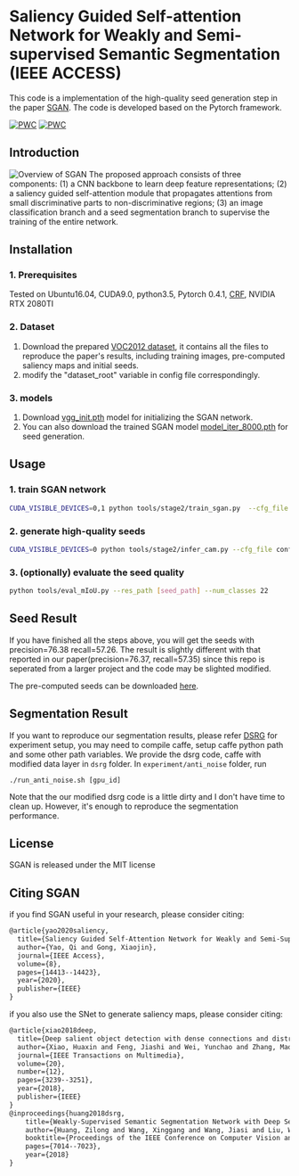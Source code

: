 # Saliency Guided Self-attention Network for Weakly and Semi-supervised Semantic Segmentation (IEEE ACCESS)
This code is a implementation of the high-quality seed generation step in the paper [SGAN](https://arxiv.org/abs/1910.05475). The code is developed based on the Pytorch framework.

[![PWC](https://img.shields.io/endpoint.svg?url=https://paperswithcode.com/badge/saliency-guided-self-attention-network-for/weakly-supervised-semantic-segmentation-on)](https://paperswithcode.com/sota/weakly-supervised-semantic-segmentation-on?p=saliency-guided-self-attention-network-for)
[![PWC](https://img.shields.io/endpoint.svg?url=https://paperswithcode.com/badge/saliency-guided-self-attention-network-for/weakly-supervised-semantic-segmentation-on-1)](https://paperswithcode.com/sota/weakly-supervised-semantic-segmentation-on-1?p=saliency-guided-self-attention-network-for)

## Introduction
![Overview of SGAN](./images/graphical_abstract.png)
The proposed approach consists of three components: (1) a CNN backbone to learn deep feature representations; (2) a saliency guided self-attention module that propagates attentions from small discriminative parts to non-discriminative regions; (3) an image classification branch and a seed segmentation branch to supervise the training of the entire network.

## Installation
### 1. Prerequisites
Tested on Ubuntu16.04, CUDA9.0, python3.5, Pytorch 0.4.1, [CRF](https://github.com/kolesman/SEC), NVIDIA RTX 2080TI

### 2. Dataset
1. Download the prepared [VOC2012 dataset](https://drive.google.com/open?id=1PDTEuTnWJZNWogxYdqYGOlEZHK8dYET9), it contains all the files to reproduce the paper's results, including training images, pre-computed saliency maps and initial seeds.
2. modify the "dataset_root" variable in config file correspondingly.

### 3. models
1. Download [vgg_init.pth](https://drive.google.com/open?id=1lsr7Btwx_1bmc4T2QufLqjojuthOEYuM) model for initializing the SGAN network.
2. You can also download the trained SGAN model [model_iter_8000.pth](https://drive.google.com/open?id=193iExmZcxT7hkpVH4Pgo3KI2gkM_0MF8) for seed generation.

## Usage
### 1. train SGAN network
```bash
CUDA_VISIBLE_DEVICES=0,1 python tools/stage2/train_sgan.py  --cfg_file config/sgan_vgg16_321x321.yml
```

### 2. generate high-quality seeds
```bash
CUDA_VISIBLE_DEVICES=0 python tools/stage2/infer_cam.py --cfg_file config/sgan_vgg16_321x321.yml
```

### 3. (optionally) evaluate the seed quality
```bash
python tools/eval_mIoU.py --res_path [seed_path] --num_classes 22
```

## Seed Result
If you have finished all the steps above, you will get the seeds with precision=76.38 recall=57.26. The result is slightly different with that reported in our paper(precision=76.37, recall=57.35) since this repo is seperated from a larger project and the code may be slighted modified.

The pre-computed seeds can be downloaded [here](https://drive.google.com/open?id=10AU1YOsC8un99AeszM9UHbth3agV3IT5).

## Segmentation Result
If you want to reproduce our segmentation results, please refer [DSRG](https://github.com/speedinghzl/DSRG) for experiment setup, you may need to compile caffe, setup caffe python path and some other path variables. We provide the dsrg code, caffe with modified data layer in `dsrg` folder. In `experiment/anti_noise` folder, run
```
./run_anti_noise.sh [gpu_id]
```
Note that the our modified dsrg code is a little dirty and I don't have time to clean up. However, it's enough to reproduce the segmentation performance.

## License
SGAN is released under the MIT license

## Citing SGAN
if you find SGAN useful in your research, please consider citing:
```txt
@article{yao2020saliency,
  title={Saliency Guided Self-Attention Network for Weakly and Semi-Supervised Semantic Segmentation},
  author={Yao, Qi and Gong, Xiaojin},
  journal={IEEE Access},
  volume={8},
  pages={14413--14423},
  year={2020},
  publisher={IEEE}
}
```

if you also use the SNet to generate saliency maps, please consider citing:
```txt
@article{xiao2018deep,
  title={Deep salient object detection with dense connections and distraction diagnosis},
  author={Xiao, Huaxin and Feng, Jiashi and Wei, Yunchao and Zhang, Maojun and Yan, Shuicheng},
  journal={IEEE Transactions on Multimedia},
  volume={20},
  number={12},
  pages={3239--3251},
  year={2018},
  publisher={IEEE}
}
@inproceedings{huang2018dsrg,
    title={Weakly-Supervised Semantic Segmentation Network with Deep Seeded Region Growing},
    author={Huang, Zilong and Wang, Xinggang and Wang, Jiasi and Liu, Wenyu and Wang, Jingdong},
    booktitle={Proceedings of the IEEE Conference on Computer Vision and Pattern Recognition},
    pages={7014--7023},
    year={2018}
}
```
